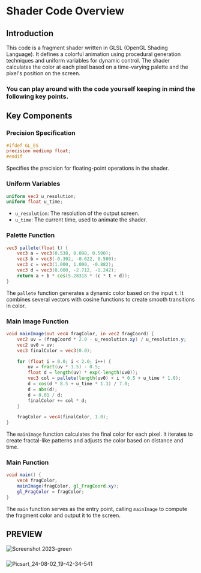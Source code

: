 # Shader Code Overview

## Introduction

This code is a fragment shader written in GLSL (OpenGL Shading Language). It defines a colorful animation using procedural generation techniques and uniform variables for dynamic control. The shader calculates the color at each pixel based on a time-varying palette and the pixel's position on the screen.

### You can play around with the code yourself keeping in mind the following key points.
## Key Components

### Precision Specification
```glsl
#ifdef GL_ES
precision mediump float;
#endif
```
Specifies the precision for floating-point operations in the shader.

### Uniform Variables
```glsl
uniform vec2 u_resolution;
uniform float u_time;
```
- `u_resolution`: The resolution of the output screen.
- `u_time`: The current time, used to animate the shader.

### Palette Function
```glsl
vec3 pallete(float t) {
    vec3 a = vec3(0.538, 0.098, 0.500);
    vec3 b = vec3(-0.302, -0.622, 0.500);
    vec3 c = vec3(1.000, 1.000, -0.882);
    vec3 d = vec3(0.000, -2.712, -1.242);
    return a + b * cos(5.28318 * (c * t + d));
}
```
The `pallete` function generates a dynamic color based on the input `t`. It combines several vectors with cosine functions to create smooth transitions in color.

### Main Image Function
```glsl
void mainImage(out vec4 fragColor, in vec2 fragCoord) {
    vec2 uv = (fragCoord * 2.0 - u_resolution.xy) / u_resolution.y;
    vec2 uv0 = uv;
    vec3 finalColor = vec3(0.0);

    for (float i = 0.0; i < 2.0; i++) {
        uv = fract(uv * 1.5) - 0.5;
        float d = length(uv) * exp(-length(uv0));
        vec3 col = pallete(length(uv0) + i * 0.5 + u_time * 1.0);
        d = cos(d * 8.5 + u_time * 1.3) / 7.0;
        d = abs(d);
        d = 0.01 / d;
        finalColor += col * d;
    }

    fragColor = vec4(finalColor, 1.0);
}
```
The `mainImage` function calculates the final color for each pixel. It iterates to create fractal-like patterns and adjusts the color based on distance and time.

### Main Function
```glsl
void main() {
    vec4 fragColor;
    mainImage(fragColor, gl_FragCoord.xy);
    gl_FragColor = fragColor;
}
```
The `main` function serves as the entry point, calling `mainImage` to compute the fragment color and output it to the screen.

## PREVIEW
![Screenshot 2023-green](https://github.com/user-attachments/assets/e0e282d4-dcbc-45b3-9d56-273c1e3476dd)
###
###
![Picsart_24-08-02_19-42-34-541](https://github.com/user-attachments/assets/dc7498ca-b86f-497c-b7de-e5769ff68d5d)
